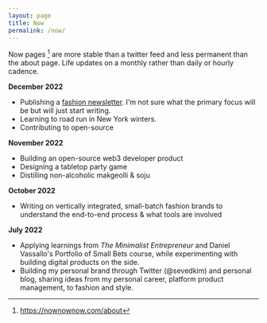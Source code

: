 ```yaml
---
layout: page
title: Now
permalink: /now/
---
```

Now pages [^1] are more stable than a twitter feed and less permanent than the about page. Life updates on a monthly rather than daily or hourly cadence.

**December 2022**
* Publishing a [fashion newsletter](https://twitter.com/UniformParadox). I'm not sure what the primary focus will be but will just start writing.
* Learning to road run in New York winters.
* Contributing to open-source

**November 2022**
* Building an open-source web3 developer product
* Designing a tabletop party game
* Distilling non-alcoholic makgeolli & soju

**October 2022**
* Writing on vertically integrated, small-batch fashion brands to understand the end-to-end process & what tools are involved

**July 2022**
* Applying learnings from *The Minimalist Entrepreneur* and Daniel Vassallo's Portfolio of Small Bets course, while experimenting with building digital products on the side.
* Building my personal brand through Twitter (@sevedkim) and personal blog, sharing ideas from my personal career, platform product management, to fashion and style.

[^1]: <https://nownownow.com/about>
